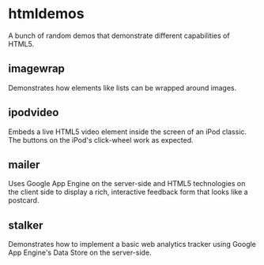 htmldemos
=========

A bunch of random demos that demonstrate different capabilities of HTML5.

imagewrap
---------

Demonstrates how elements like lists can be wrapped around images.

ipodvideo
---------

Embeds a live HTML5 video element inside the screen of an iPod classic. The buttons on the iPod's click-wheel work as expected.

mailer
------

Uses Google App Engine on the server-side and HTML5 technologies on the client side to display a rich, interactive feedback form that looks like a postcard.

stalker
-------

Demonstrates how to implement a basic web analytics tracker using Google App Engine's Data Store on the server-side.
